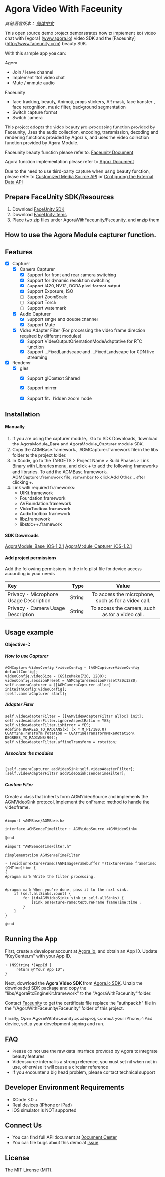 # Agora Video With Faceunity

*其他语言版本： [简体中文](README.zh.md)*

This open source demo project demonstrates how to implement 1to1 video chat with  [Agora] (www.agora.io) video SDK and the [Faceunity] (http://www.faceunity.com) beauty SDK.

With this sample app you can:

Agora 

- Join / leave channel
- Implement 1to1 video chat 
- Mute / unmute audio

Faceunity

- face tracking, beauty, Animoji, props stickers, AR mask, face transfer , face recognition, music filter, background segmentation
- Switch capture format
- Switch camera


This project adopts the video beauty pre-processing function provided by Faceunity, Uses the audio collection, encoding, transmission, decoding and rendering functions provided by Agora's, and uses the video collection function provided by Agora Module.

Faceunity beauty function please refer to. [Faceunity Document](http://www.faceunity.com/docs_develop_en/#/)

Agora function implementation please refer to [Agora Document](https://docs.agora.io/en/Interactive%20Broadcast/API%20Reference/oc/docs/headers/Agora-Objective-C-API-Overview.html)

Due to the need to use third-party capture when using beauty function, please refer to [Customized Media Source API](https://docs.agora.io/en/Interactive%20Broadcast/raw_data_video_android?platform=Android)  or [Configuring the External Data API](https://docs.agora.io/en/Interactive%20Broadcast/raw_data_video_android?platform=Android)

## Prepare FaceUnity SDK/Resources
1. Download [FaceUnity SDK](https://github.com/AgoraIO/FaceUnityLegacy/releases/download/6.6.0/FaceUnity-6.6.0-SDK-iOS.zip)
2. Download [FaceUnity items](https://github.com/AgoraIO/FaceUnityLegacy/releases/download/6.6.0/FaceUnity-6.6.0-items-iOS.zip)
3. Place two zip files under AgoraWithFaceunity/Faceunity, and unzip them

## How to use the Agora Module capturer function.

## Features
- [x] 	Capturer
	- [x] Camera Capturer
		- [x] Support for front and rear camera switching
		- [x] Support for dynamic resolution switching
		- [x] Support I420, NV12, BGRA pixel format output
		- [x] Support Exposure, ISO
		- [ ] Support ZoomScale
		- [ ] Support Torch
		- [ ] Support watermark
	- [x] Audio Capturer
		- [x] Support single and double channel
		- [x] Support Mute
	- [x]  Video Adapter Filter (For processing the video frame direction required by different modules)
		- [x] Support VideoOutputOrientationModeAdaptative for RTC function
		- [x] Support ...FixedLandscape and ...FixedLandscape for CDN live streaming
- [x] Renderer
	- [x] gles
		- [x] Support glContext Shared
		- [x] Support mirror
		- [x] Support fit、hidden zoom mode



  
## Installation

#### Manually

1. If you are using the capturer module，Go to SDK Downloads, download the AgoraModule_Base and AgoraModule_Capturer module SDK. 
2. Copy the AGMBase.framework、AGMCapturer.framework file in the libs folder to the project folder.
3. In Xcode, go to the TARGETS > Project Name > Build Phases > Link Binary with Libraries menu, and click + to add the following frameworks and libraries. To add the AGMBase.framework、AGMCapturer.framework  file, remember to click Add Other... after clicking +.
4. Link with required frameworks:
     * UIKit.framework
     * Foundation.framework
     * AVFoundation.framework
     * VideoToolbox.framework
     * AudioToolbox.framework
     * libz.framework
     * libstdc++.framework

#### SDK Downloads
[AgoraModule_Base_iOS-1.2.1](https://download.agora.io/components/release/AgoraModule_Base_iOS-1.2.1.zip)
[AgoraModule_Capturer_iOS-1.2.1](https://download.agora.io/components/release/AgoraModule_Capturer_iOS-1.2.1.zip)
                               
                           
#### Add project permissions
Add the following permissions in the info.plist file for device access according to your needs:

| Key      |    Type | Value  |
| :-------- | --------:| :--: |
| Privacy - Microphone Usage Description	  | String |  To access the microphone, such as for a video call.|
| Privacy - Camera Usage Description	     |   String |  To access the camera, such as for a video call.|
        

## Usage example 

#### Objective-C

##### How to use Capturer

```objc
AGMCapturerVideoConfig *videoConfig = [AGMCapturerVideoConfig defaultConfig];
videoConfig.videoSize = CGSizeMake(720, 1280);
videoConfig.sessionPreset = AGMCaptureSessionPreset720x1280;
self.cameraCapturer = [[AGMCameraCapturer alloc] initWithConfig:videoConfig];
[self.cameraCapturer start];
```

##### Adapter Filter

 ```objc
 self.videoAdapterFilter = [[AGMVideoAdapterFilter alloc] init];
 self.videoAdapterFilter.ignoreAspectRatio = YES;
 self.videoAdapterFilter.isMirror = YES;
 #define DEGREES_TO_RADIANS(x) (x * M_PI/180.0)
 CGAffineTransform rotation = CGAffineTransformMakeRotation( DEGREES_TO_RADIANS(90));
 self.videoAdapterFilter.affineTransform = rotation;
 ```

##### Associate the modules

```objc

[self.cameraCapturer addVideoSink:self.videoAdapterFilter];
[self.videoAdapterFilter addVideoSink:senceTimeFilter];

```

##### Custom Filter

Create a class that inherits form AGMVideoSource and implements the AGMVideoSink protocol, Implement the onFrame: method to handle the videoframe .

```objc

#import <AGMBase/AGMBase.h>

interface AGMSenceTimeFilter : AGMVideoSource <AGMVideoSink>

@end

#import "AGMSenceTimeFilter.h"

@implementation AGMSenceTimeFilter

- (void)onTextureFrame:(AGMImageFramebuffer *)textureFrame frameTime:(CMTime)time {
{
#pragma mark Write the filter processing.
    
    
#pragma mark When you're done, pass it to the next sink.
    if (self.allSinks.count) {
        for (id<AGMVideoSink> sink in self.allSinks) {
            [sink onTextureFrame:textureFrame frameTime:time];
        }
    }
}

@end

```

## Running the App
First, create a developer account at [Agora.io](https://dashboard.agora.io/signin/), and obtain an App ID. Update "KeyCenter.m" with your App ID. 

```
+ (NSString *)AppId {
     return @"Your App ID";
}
```
Next, download the **Agora Video SDK** from [Agora.io SDK](https://www.agora.io/en/download/). Unzip the downloaded SDK package and copy the "libs/AgoraRtcEngineKit.framework" to the "AgoraWithFaceunity" folder.

Contact [Faceunity](http://www.faceunity.com)  to get the certificate file replace the "authpack.h" file in the "/AgoraWithFaceunity/Faceunity" folder of this project.

Finally, Open AgoraWithFaceunity.xcodeproj, connect your iPhone／iPad device, setup your development signing and run.

## FAQ

- Please do not use the raw data interface provided by Agora to integrate beauty features
- Videosource internal is a strong reference, you must set nil when not in use, otherwise it will cause a circular reference
- If you encounter a big head problem, please contact technical support

## Developer Environment Requirements
* XCode 8.0 +
* Real devices (iPhone or iPad)
* iOS simulator is NOT supported

## Connect Us

- You can find full API document at [Document Center](https://docs.agora.io/en/)
- You can file bugs about this demo at [issue](https://github.com/AgoraIO/Agora-iOS-Tutorial-Swift-1to1/issues)

## License

The MIT License (MIT).


